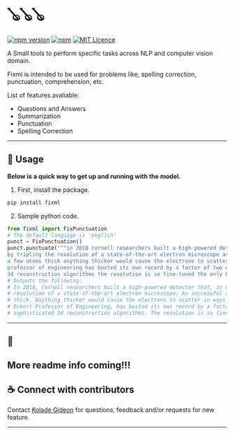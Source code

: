 # 🪕🪕🪕
[![npm version](https://badge.fury.io/py/fixml.svg)](https://badge.fury.io/js/nub-auth)
[![npm](https://img.shields.io/pypi/dm/fixml.svg)]()
[![MIT Licence](https://badges.frapsoft.com/os/mit/mit.svg?v=103)](https://opensource.org/licenses/mit-license.php)

A Small tools to perform specific tasks across NLP and computer vision domain.

Fixml is intended to be used for problems like, spelling correction, punctuation, comprehension, etc.

List of features avaliable:
* Questions and Answers
* Summarization
* Punctuation
* Spelling Correction

---------------------------
## 🚀 Usage
**Below is a quick way to get up and running with the model.**
1. First, install the package.
```bash
pip install fixml
```
2. Sample python code.
```python
from fixml import FixPunctuation
# The default language is 'english'
punct = FixPunctuation()
punct.punctuate("""in 2018 cornell researchers built a high-powered detector that in combination with an algorithm-driven process called ptychography set a world record
by tripling the resolution of a state-of-the-art electron microscope as successful as it was that approach had a weakness it only worked with ultrathin samples that were
a few atoms thick anything thicker would cause the electrons to scatter in ways that could not be disentangled now a team again led by david muller the samuel b eckert
professor of engineering has bested its own record by a factor of two with an electron microscope pixel array detector empad that incorporates even more sophisticated
3d reconstruction algorithms the resolution is so fine-tuned the only blurring that remains is the thermal jiggling of the atoms themselves""")
# Outputs the following:
# In 2018, Cornell researchers built a high-powered detector that, in combination with an algorithm-driven process called Ptychography, set a world record by tripling the
# resolution of a state-of-the-art electron microscope. As successful as it was, that approach had a weakness. It only worked with ultrathin samples that were a few atoms
# thick. Anything thicker would cause the electrons to scatter in ways that could not be disentangled. Now, a team again led by David Muller, the Samuel B. 
# Eckert Professor of Engineering, has bested its own record by a factor of two with an Electron microscope pixel array detector empad that incorporates even more
# sophisticated 3d reconstruction algorithms. The resolution is so fine-tuned the only blurring that remains is the thermal jiggling of the atoms themselves.
```

-----------------------------------------------
## 🎯 

More readme info coming!!!
-----------------------------------------------
## ☕ Connect with contributors 
Contact [Kolade Gideon](kolade199@gmail.com) for questions, feedback and/or requests for new feature.

-----------------------------------------------
